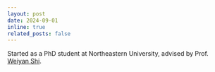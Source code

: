 ```yaml
---
layout: post
date: 2024-09-01 
inline: true
related_posts: false
---
```


Started as a PhD student at Northeastern University, advised by Prof. [Weiyan Shi](https://wyshi.github.io/).